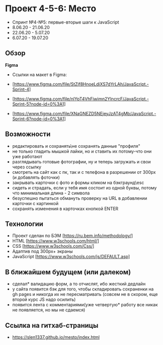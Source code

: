 # Проект 4-5-6: Место

- Спринт №4-№5: первые-вторые шаги к JavaScript
- 8.06.20 - 21.06.20
- 22.06.20 - 5.07.20
- 6.07.20 - 19.07.20

## Обзор

**Figma**

* Ссылки на макет в Figma:

- [https://www.figma.com/file/StZjf8HnoeLdiXS7dYrLAh/JavaScript.-Sprint-4]

- [https://www.figma.com/file/nlYpT4VhFiwimn2YlncrcF/JavaScript.-Sprint-5?node-id=0%3A1]

- [https://www.figma.com/file/XNaGNEZD5NEjeyJzAT4gMb/JavaScript.-Sprint-6?node-id=0%3A1]

## Возможности

- редактировать и сохранять\не сохранять данные "профиля"
- не только гладить мышкой лайки, но и ставить их потому-что они уже работают
- разглядывать готовые фотографии, ну и теперь загружать и свои через ссылку
- смотреть на сайт как с пк, так и с телефона в разрешении от 300px (и добавлять фоточки)
- закрывать карточки с фото и формы кликом на бэкграунд\esc
- сидеть и страдать, если у тебя имя состоит из одной буквы, потому что минимальная длина - 2 символа
- безуспешно пытаться обмануть проверку на URL в добавлении карточки с картинкой
- сохранять изменения в карточках кнопкой ENTER

## Технологии

- Проект сделан по БЭМ [https://ru.bem.info/methodology/]
- HTML [https://www.w3schools.com/html/]
- CSS [https://www.w3schools.com/Css/]
- Адаптив под 300px+ экраны
- JavaScript [https://www.w3schools.com/js/DEFAULT.asp]

## В ближайшем будущем (или далеком)

- сделал* валидацию форм, а то отчислят, ибо жесткий дедлайн
- у сайта появится бэк для того, чтобы складировать сохраненки на gh pages и никогда их не пересматривать (совсем не в скором, еще второй курс JS надо осилить)
- появится лента с комментариями(уже четвертую* работу все никак не появляется, но мы не сдаемся)

## Ссылка на гитхаб-страницы

- https://slen1337.github.io/mesto/index.html